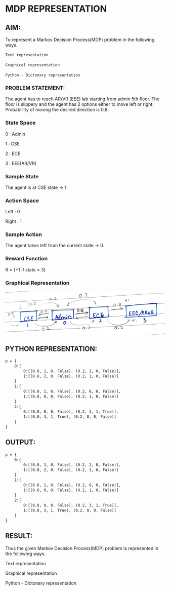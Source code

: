# MDP REPRESENTATION

## AIM:

To represent a Markov Decision Process(MDP) problem in the following ways.

    Text representation

    Graphical representation

    Python - Dictonary representation

### PROBLEM STATEMENT:

The agent has to reach AR/VR (EEE) lab starting from admin 5th floor. The floor is slippery and the agent has 2 options either to move left or right. Probabillity of moving the desired direction is 0.8.

### State Space

0 : Admin

1 : CSE

2 : ECE

3 : EEE(AR/VR)

### Sample State

The agent is at CSE state -> 1.

### Action Space

Left : 0

Right : 1

### Sample Action

The agent takes left from the current state -> 0.

### Reward Function

R = {+1 if state = 3}

### Graphical Representation

![](op1.png)

## PYTHON REPRESENTATION:

```
p = {
    0:{
        0:[(0.8, 1, 0, False), (0.2, 2, 0, False)],
        1:[(0.8, 2, 0, False), (0.2, 1, 0, False)]
    }
    1:{
        0:[(0.8, 1, 0, False), (0.2, 0, 0, False)],
        1:[(0.8, 0, 0, False), (0.2, 1, 0, False)]
    }
    2:{
        0:[(0.8, 0, 0, False), (0.2, 3, 1, True)],
        1:[(0.8, 3, 1, True), (0.2, 0, 0, False)]
    }
}
```

## OUTPUT:

```
p = {
    0:{
        0:[(0.8, 1, 0, False), (0.2, 2, 0, False)],
        1:[(0.8, 2, 0, False), (0.2, 1, 0, False)]
    }
    1:{
        0:[(0.8, 1, 0, False), (0.2, 0, 0, False)],
        1:[(0.8, 0, 0, False), (0.2, 1, 0, False)]
    }
    2:{
        0:[(0.8, 0, 0, False), (0.2, 3, 1, True)],
        1:[(0.8, 3, 1, True), (0.2, 0, 0, False)]
    }
}
```

## RESULT:

Thus the given Markov Decision Process(MDP) problem is represented in the following ways.

Text representation

Graphical representation

Python - Dictonary representation
